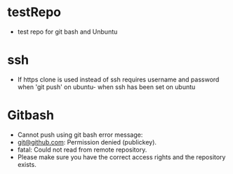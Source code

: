 # testRepo
- test repo for git bash and Unbuntu
# ssh
- If https clone is used instead of ssh requires username and password when 'git push' on ubuntu- when ssh has been set on ubuntu
# Gitbash
- Cannot push using git bash
error message:
- git@github.com: Permission denied (publickey).
- fatal: Could not read from remote repository.
- Please make sure you have the correct access rights and the repository exists.


